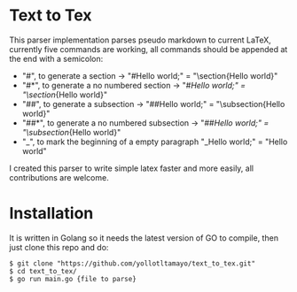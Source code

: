 # Text to Tex
This parser implementation parses pseudo markdown to current LaTeX, currently five commands are working, all commands should be appended at the end with
a semicolon:
- "#", to generate a section  -> "#Hello world;"  = "\section{Hello world}"
- "#*", to generate a no numbered section  -> "#*Hello world;"  = "\section*{Hello world}"
- "##", to generate a subsection  -> "##Hello world;"  = "\subsection{Hello world}"
- "##*", to generate a no numbered subsection  -> "##*Hello world;"  = "\subsection*{Hello world}"
- "_", to mark the beginning of a empty paragraph "_Hello world;" = "Hello world"

I created this parser to write simple latex faster and more easily, all contributions are welcome.


# Installation
It is written in Golang so it needs the latest version of GO to compile, then just clone this repo and do:
```
$ git clone "https://github.com/yollotltamayo/text_to_tex.git"
$ cd text_to_tex/
$ go run main.go {file to parse}
```
